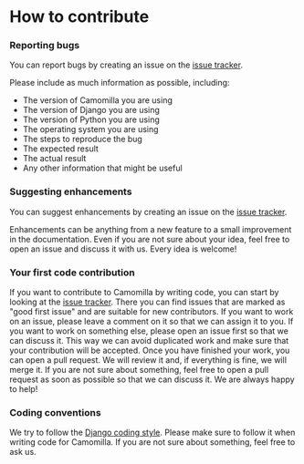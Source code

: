 # How to contribute

### Reporting bugs
You can report bugs by creating an issue on the [issue tracker](https://github.com/lotrekagency/camomilla/issues).

Please include as much information as possible, including:
- The version of Camomilla you are using
- The version of Django you are using
- The version of Python you are using
- The operating system you are using
- The steps to reproduce the bug
- The expected result
- The actual result
- Any other information that might be useful

### Suggesting enhancements
You can suggest enhancements by creating an issue on the [issue tracker](https://github.com/lotrekagency/camomilla/issues).

Enhancements can be anything from a new feature to a small improvement in the documentation.
Even if you are not sure about your idea, feel free to open an issue and discuss it with us. Every idea is welcome!

### Your first code contribution
If you want to contribute to Camomilla by writing code, you can start by looking at the [issue tracker](https://github.com/lotrekagency/camomilla/issues). There you can find issues that are marked as "good first issue" and are suitable for new contributors. If you want to work on an issue, please leave a comment on it so that we can assign it to you. If you want to work on something else, please open an issue first so that we can discuss it. This way we can avoid duplicated work and make sure that your contribution will be accepted. Once you have finished your work, you can open a pull request. We will review it and, if everything is fine, we will merge it. If you are not sure about something, feel free to open a pull request as soon as possible so that we can discuss it. We are always happy to help!

### Coding conventions
We try to follow the [Django coding style](https://docs.djangoproject.com/en/dev/internals/contributing/writing-code/coding-style/). Please make sure to follow it when writing code for Camomilla. If you are not sure about something, feel free to ask us.
